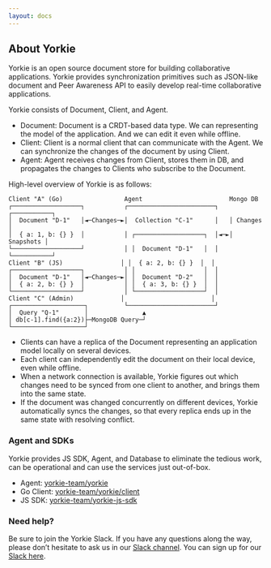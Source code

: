 ```yaml
---
layout: docs
---
```


## About Yorkie

Yorkie is an open source document store for building collaborative applications. Yorkie provides synchronization primitives such as JSON-like document and Peer Awareness API to easily develop real-time collaborative applications.

Yorkie consists of Document, Client, and Agent.

- Document: Document is a CRDT-based data type. We can representing the model of the application. And we can edit it even while offline.
- Client: Client is a normal client that can communicate with the Agent. We can synchronize the changes of the document by using Client.
- Agent: Agent receives changes from Client, stores them in DB, and propagates the changes to Clients who subscribe to the Document.

High-level overview of Yorkie is as follows:

 ```
 Client "A" (Go)                 Agent                        Mongo DB
┌───────────────────┐           ┌────────────────────────┐   ┌───────────┐
│  Document "D-1"   │◄─Changes─►│  Collection "C-1"      │   │ Changes   │
│  { a: 1, b: {} }  │           │ ┌───────────────────┐  │◄─►│ Snapshots │
└───────────────────┘           │ │  Document "D-1"   │  │   └───────────┘
 Client "B" (JS)                │ │  { a: 2, b: {} }  │  │
┌───────────────────┐           │ │                   │  │
│  Document "D-1"   │◄─Changes─►│ │  Document "D-2"   │  │
│  { a: 2, b: {} }  │           │ │  { a: 3, b: {} }  │  │
└───────────────────┘           │ └───────────────────┘  │
 Client "C" (Admin)             │                        │
┌────────────────────┐          └────────────────────────┘
│  Query "Q-1"       │               ▲
│ db[c-1].find({a:2})├─MongoDB Query─┘
└────────────────────┘
 ```

 - Clients can have a replica of the Document representing an application model locally on several devices.
 - Each client can independently edit the document on their local device, even while offline.
 - When a network connection is available, Yorkie figures out which changes need to be synced from one client to another, and brings them into the same state.
 - If the document was changed concurrently on different devices, Yorkie automatically syncs the changes, so that every replica ends up in the same state with resolving conflict.

### Agent and SDKs

Yorkie provides JS SDK, Agent, and Database to eliminate the tedious work, can be operational and can use the services just out-of-box.

 - Agent: [yorkie-team/yorkie](https://github.com/yorkie-team/yorkie)
 - Go Client: [yorkie-team/yorkie/client](https://github.com/yorkie-team/yorkie/tree/main/client)
 - JS SDK: [yorkie-team/yorkie-js-sdk](https://github.com/yorkie-team/yorkie-js-sdk)

### Need help?

Be sure to join the Yorkie Slack. If you have any questions along the way, please don’t hesitate to ask us in our [Slack channel](https://dev-yorkie.slack.com/). You can sign up for our [Slack here](https://communityinviter.com/apps/dev-yorkie/yorkie-framework).
